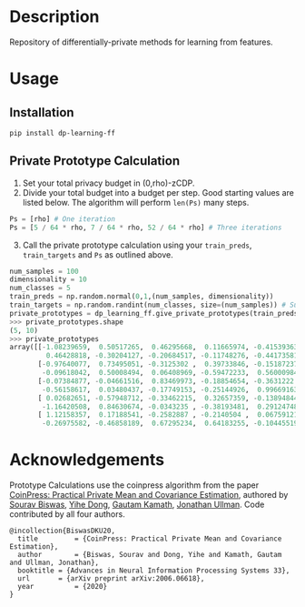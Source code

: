 # Description

Repository of differentially-private methods for learning from features.

# Usage
## Installation
`pip install dp-learning-ff`


## Private Prototype Calculation
1. Set your total privacy budget in (0,rho)-zCDP.
2. Divide your total budget into a budget per step. Good starting values are listed below. The algorithm will perform `len(Ps)` many steps.

```python
Ps = [rho] # One iteration
Ps = [5 / 64 * rho, 7 / 64 * rho, 52 / 64 * rho] # Three iterations
```

3. Call the private prototype calculation using your `train_preds`, `train_targets` and `Ps` as outlined above.

```python
num_samples = 100
dimensionality = 10
num_classes = 5
train_preds = np.random.normal(0,1,(num_samples, dimensionality))
train_targets = np.random.randint(num_classes, size=(num_samples)) # Supports unbalanced classes
private_prototypes = dp_learning_ff.give_private_prototypes(train_preds, train_targets, Ps)
>>> private_prototypes.shape
(5, 10)
>>> private_prototypes
array([[-1.08239659,  0.50517265,  0.46295668,  0.11665974, -0.41539363,
         0.46428818, -0.30204127, -0.20684517, -0.11748276, -0.44173581],
       [-0.97640077,  0.73495051, -0.3125302 ,  0.39733846, -0.15187237,
        -0.09618042,  0.50008494,  0.06408969, -0.59472233,  0.56000984],
       [-0.07384877, -0.04661516,  0.83469973, -0.18854654, -0.3631222 ,
        -0.56158617,  0.03480437, -0.17749153, -0.25144926,  0.99669163],
       [ 0.02682651, -0.57948712, -0.33462215,  0.32657359, -0.13894844,
        -1.16420508,  0.84630674, -0.0343235 , -0.38193481,  0.29124748],
       [ 1.12158357,  0.17188541, -0.2582887 , -0.2140504 ,  0.06759121,
        -0.26975582, -0.46858189,  0.67295234,  0.64183255, -0.10445519]])
```

# Acknowledgements
Prototype Calculations use the coinpress algorithm from the paper [CoinPress: Practical Private Mean and Covariance Estimation](https://arxiv.org/abs/2006.06618), authored by [Sourav Biswas](https://sravb.github.io/), [Yihe Dong](https://yihedong.me/), [Gautam Kamath](http://www.gautamkamath.com/), [Jonathan Ullman](http://www.ccs.neu.edu/home/jullman/).
Code contributed by all four authors. 
```
@incollection{BiswasDKU20,
  title         = {CoinPress: Practical Private Mean and Covariance Estimation},
  author        = {Biswas, Sourav and Dong, Yihe and Kamath, Gautam and Ullman, Jonathan},
  booktitle = {Advances in Neural Information Processing Systems 33},
  url       = {arXiv preprint arXiv:2006.06618},
  year          = {2020}
}
```

